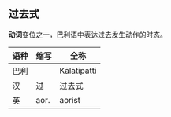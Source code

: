 ## 过去式

**动词**变位之一，巴利语中表达过去发生动作的时态。

|语种|缩写|全称|
|-|-|-|
|巴利||Kālātipatti|
|汉|过|过去式|
|英|aor.|aorist|

